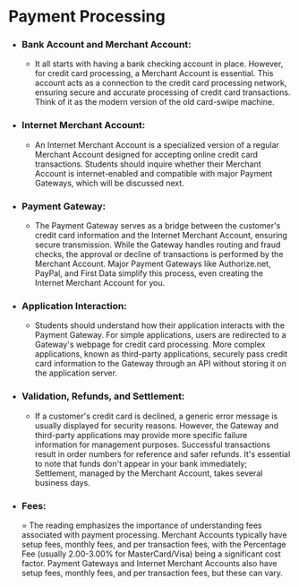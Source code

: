 # Payment Processing

- ### Bank Account and Merchant Account:

    - It all starts with having a bank checking account in place. However, for credit card processing, a Merchant Account is essential. This account acts as a connection to the credit card processing network, ensuring secure and accurate processing of credit card transactions. Think of it as the modern version of the old card-swipe machine.

- ### Internet Merchant Account:

  - An Internet Merchant Account is a specialized version of a regular Merchant Account designed for accepting online credit card transactions. Students should inquire whether their Merchant Account is internet-enabled and compatible with major Payment Gateways, which will be discussed next.

- ### Payment Gateway:

  - The Payment Gateway serves as a bridge between the customer's credit card information and the Internet Merchant Account, ensuring secure transmission. While the Gateway handles routing and fraud checks, the approval or decline of transactions is performed by the Merchant Account. Major Payment Gateways like Authorize.net, PayPal, and First Data simplify this process, even creating the Internet Merchant Account for you.

- ### Application Interaction:

  - Students should understand how their application interacts with the Payment Gateway. For simple applications, users are redirected to a Gateway's webpage for credit card processing. More complex applications, known as third-party applications, securely pass credit card information to the Gateway through an API without storing it on the application server.

- ### Validation, Refunds, and Settlement:

  - If a customer's credit card is declined, a generic error message is usually displayed for security reasons. However, the Gateway and third-party applications may provide more specific failure information for management purposes. Successful transactions result in order numbers for reference and safer refunds. It's essential to note that funds don't appear in your bank immediately; Settlement, managed by the Merchant Account, takes several business days.

- ### Fees:

  = The reading emphasizes the importance of understanding fees associated with payment processing. Merchant Accounts typically have setup fees, monthly fees, and per transaction fees, with the Percentage Fee (usually 2.00-3.00% for MasterCard/Visa) being a significant cost factor. Payment Gateways and Internet Merchant Accounts also have setup fees, monthly fees, and per transaction fees, but these can vary.